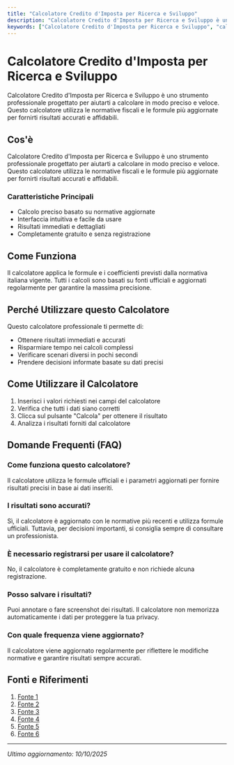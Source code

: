 ```yaml
---
title: "Calcolatore Credito d'Imposta per Ricerca e Sviluppo"
description: "Calcolatore Credito d'Imposta per Ricerca e Sviluppo è uno strumento professionale progettato per aiutarti a calcolare in modo preciso e veloce. Questo calcolatore utilizza le normative fiscali e le formule più aggiornate per fornirti risultati accurati e affidabili."
keywords: ["Calcolatore Credito d'Imposta per Ricerca e Sviluppo", "calcolatore", "calcolo online"]
---
```


# Calcolatore Credito d'Imposta per Ricerca e Sviluppo

Calcolatore Credito d'Imposta per Ricerca e Sviluppo è uno strumento professionale progettato per aiutarti a calcolare in modo preciso e veloce. Questo calcolatore utilizza le normative fiscali e le formule più aggiornate per fornirti risultati accurati e affidabili.

## Cos'è

Calcolatore Credito d'Imposta per Ricerca e Sviluppo è uno strumento professionale progettato per aiutarti a calcolare in modo preciso e veloce. Questo calcolatore utilizza le normative fiscali e le formule più aggiornate per fornirti risultati accurati e affidabili.

### Caratteristiche Principali

- Calcolo preciso basato su normative aggiornate
- Interfaccia intuitiva e facile da usare
- Risultati immediati e dettagliati
- Completamente gratuito e senza registrazione

## Come Funziona

Il calcolatore applica le formule e i coefficienti previsti dalla normativa italiana vigente. Tutti i calcoli sono basati su fonti ufficiali e aggiornati regolarmente per garantire la massima precisione.

## Perché Utilizzare questo Calcolatore

Questo calcolatore professionale ti permette di:

- Ottenere risultati immediati e accurati
- Risparmiare tempo nei calcoli complessi
- Verificare scenari diversi in pochi secondi
- Prendere decisioni informate basate su dati precisi

## Come Utilizzare il Calcolatore

1. Inserisci i valori richiesti nei campi del calcolatore
2. Verifica che tutti i dati siano corretti
3. Clicca sul pulsante "Calcola" per ottenere il risultato
4. Analizza i risultati forniti dal calcolatore

## Domande Frequenti (FAQ)

### Come funziona questo calcolatore?

Il calcolatore utilizza le formule ufficiali e i parametri aggiornati per fornire risultati precisi in base ai dati inseriti.

### I risultati sono accurati?

Sì, il calcolatore è aggiornato con le normative più recenti e utilizza formule ufficiali. Tuttavia, per decisioni importanti, si consiglia sempre di consultare un professionista.

### È necessario registrarsi per usare il calcolatore?

No, il calcolatore è completamente gratuito e non richiede alcuna registrazione.

### Posso salvare i risultati?

Puoi annotare o fare screenshot dei risultati. Il calcolatore non memorizza automaticamente i dati per proteggere la tua privacy.

### Con quale frequenza viene aggiornato?

Il calcolatore viene aggiornato regolarmente per riflettere le modifiche normative e garantire risultati sempre accurati.

## Fonti e Riferimenti

1. [Fonte 1](https://www.reteagevolazioni.it/credito-imposta-ricerca-sviluppo/)
2. [Fonte 2](https://www.mimit.gov.it/it/incentivi/credito-d-imposta-r-s)
3. [Fonte 3](https://www.svirepgroup.com/come-calcolare-il-credito-rs/)
4. [Fonte 4](https://www.gesasrl.eu/2017/06/credito-di-imposta-rs-i-metodi-calcolo-dellagevolazione/)
5. [Fonte 5](https://www.reteagevolazioni.it/calcolo-credito-di-imposta-ricerca-sviluppo/)
6. [Fonte 6](https://www.opengroupitalia.it/credito-dimposta-ricerca-e-sviluppo-innovazione-tecnologica-design-ideazione-estetica/)

---

*Ultimo aggiornamento: 10/10/2025*
